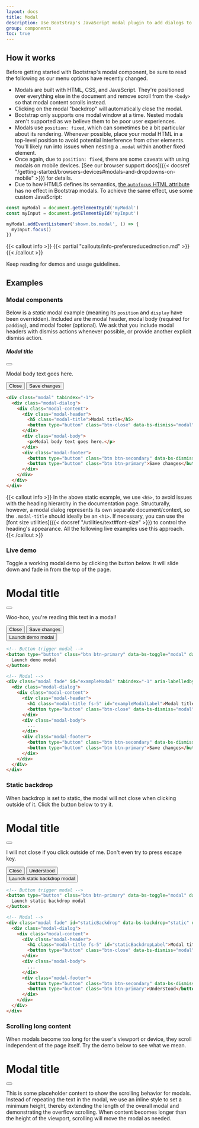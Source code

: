```yaml
---
layout: docs
title: Modal
description: Use Bootstrap's JavaScript modal plugin to add dialogs to your site for lightboxes, user notifications, or completely custom content.
group: components
toc: true
---
```


## How it works

Before getting started with Bootstrap's modal component, be sure to read the following as our menu options have recently changed.

- Modals are built with HTML, CSS, and JavaScript. They're positioned over everything else in the document and remove scroll from the `<body>` so that modal content scrolls instead.
- Clicking on the modal "backdrop" will automatically close the modal.
- Bootstrap only supports one modal window at a time. Nested modals aren't supported as we believe them to be poor user experiences.
- Modals use `position: fixed`, which can sometimes be a bit particular about its rendering. Whenever possible, place your modal HTML in a top-level position to avoid potential interference from other elements. You'll likely run into issues when nesting a `.modal` within another fixed element.
- Once again, due to `position: fixed`, there are some caveats with using modals on mobile devices. [See our browser support docs]({{< docsref "/getting-started/browsers-devices#modals-and-dropdowns-on-mobile" >}}) for details.
- Due to how HTML5 defines its semantics, [the `autofocus` HTML attribute](https://developer.mozilla.org/en-US/docs/Web/HTML/Element/input#attr-autofocus) has no effect in Bootstrap modals. To achieve the same effect, use some custom JavaScript:

```js
const myModal = document.getElementById('myModal')
const myInput = document.getElementById('myInput')

myModal.addEventListener('shown.bs.modal', () => {
  myInput.focus()
})
```

{{< callout info >}}
{{< partial "callouts/info-prefersreducedmotion.md" >}}
{{< /callout >}}

Keep reading for demos and usage guidelines.

## Examples

### Modal components

Below is a _static_ modal example (meaning its `position` and `display` have been overridden). Included are the modal header, modal body (required for `padding`), and modal footer (optional). We ask that you include modal headers with dismiss actions whenever possible, or provide another explicit dismiss action.

<div class="bd-example bg-body-tertiary">
  <div class="modal position-static d-block" tabindex="-1">
    <div class="modal-dialog">
      <div class="modal-content">
        <div class="modal-header">
          <h5 class="modal-title">Modal title</h5>
          <button type="button" class="btn-close" data-bs-dismiss="modal" aria-label="Close"></button>
        </div>
        <div class="modal-body">
          <p>Modal body text goes here.</p>
        </div>
        <div class="modal-footer">
          <button type="button" class="btn btn-secondary" data-bs-dismiss="modal">Close</button>
          <button type="button" class="btn btn-primary">Save changes</button>
        </div>
      </div>
    </div>
  </div>
</div>

```html
<div class="modal" tabindex="-1">
  <div class="modal-dialog">
    <div class="modal-content">
      <div class="modal-header">
        <h5 class="modal-title">Modal title</h5>
        <button type="button" class="btn-close" data-bs-dismiss="modal" aria-label="Close"></button>
      </div>
      <div class="modal-body">
        <p>Modal body text goes here.</p>
      </div>
      <div class="modal-footer">
        <button type="button" class="btn btn-secondary" data-bs-dismiss="modal">Close</button>
        <button type="button" class="btn btn-primary">Save changes</button>
      </div>
    </div>
  </div>
</div>
```

{{< callout info >}}
In the above static example, we use `<h5>`, to avoid issues with the heading hierarchy in the documentation page. Structurally, however, a modal dialog represents its own separate document/context, so the `.modal-title` should ideally be an `<h1>`. If necessary, you can use the [font size utilities]({{< docsref "/utilities/text#font-size" >}}) to control the heading's appearance. All the following live examples use this approach.
{{< /callout >}}

### Live demo

Toggle a working modal demo by clicking the button below. It will slide down and fade in from the top of the page.

<div class="modal fade" id="exampleModalLive" tabindex="-1" aria-labelledby="exampleModalLiveLabel" aria-hidden="true">
  <div class="modal-dialog">
    <div class="modal-content">
      <div class="modal-header">
        <h1 class="modal-title fs-5" id="exampleModalLiveLabel">Modal title</h1>
        <button type="button" class="btn-close" data-bs-dismiss="modal" aria-label="Close"></button>
      </div>
      <div class="modal-body">
        <p>Woo-hoo, you're reading this text in a modal!</p>
      </div>
      <div class="modal-footer">
        <button type="button" class="btn btn-secondary" data-bs-dismiss="modal">Close</button>
        <button type="button" class="btn btn-primary">Save changes</button>
      </div>
    </div>
  </div>
</div>

<div class="bd-example">
  <button type="button" class="btn btn-primary" data-bs-toggle="modal" data-bs-target="#exampleModalLive">
    Launch demo modal
  </button>
</div>

```html
<!-- Button trigger modal -->
<button type="button" class="btn btn-primary" data-bs-toggle="modal" data-bs-target="#exampleModal">
  Launch demo modal
</button>

<!-- Modal -->
<div class="modal fade" id="exampleModal" tabindex="-1" aria-labelledby="exampleModalLabel" aria-hidden="true">
  <div class="modal-dialog">
    <div class="modal-content">
      <div class="modal-header">
        <h1 class="modal-title fs-5" id="exampleModalLabel">Modal title</h1>
        <button type="button" class="btn-close" data-bs-dismiss="modal" aria-label="Close"></button>
      </div>
      <div class="modal-body">
        ...
      </div>
      <div class="modal-footer">
        <button type="button" class="btn btn-secondary" data-bs-dismiss="modal">Close</button>
        <button type="button" class="btn btn-primary">Save changes</button>
      </div>
    </div>
  </div>
</div>
```

### Static backdrop

When backdrop is set to static, the modal will not close when clicking outside of it. Click the button below to try it.

<div class="modal fade" id="staticBackdropLive" data-bs-backdrop="static" data-bs-keyboard="false" tabindex="-1" aria-labelledby="staticBackdropLiveLabel" aria-hidden="true">
  <div class="modal-dialog">
    <div class="modal-content">
      <div class="modal-header">
        <h1 class="modal-title fs-5" id="staticBackdropLiveLabel">Modal title</h1>
        <button type="button" class="btn-close" data-bs-dismiss="modal" aria-label="Close"></button>
      </div>
      <div class="modal-body">
        <p>I will not close if you click outside of me. Don't even try to press escape key.</p>
      </div>
      <div class="modal-footer">
        <button type="button" class="btn btn-secondary" data-bs-dismiss="modal">Close</button>
        <button type="button" class="btn btn-primary">Understood</button>
      </div>
    </div>
  </div>
</div>

<div class="bd-example">
  <button type="button" class="btn btn-primary" data-bs-toggle="modal" data-bs-target="#staticBackdropLive">
    Launch static backdrop modal
  </button>
</div>

```html
<!-- Button trigger modal -->
<button type="button" class="btn btn-primary" data-bs-toggle="modal" data-bs-target="#staticBackdrop">
  Launch static backdrop modal
</button>

<!-- Modal -->
<div class="modal fade" id="staticBackdrop" data-bs-backdrop="static" data-bs-keyboard="false" tabindex="-1" aria-labelledby="staticBackdropLabel" aria-hidden="true">
  <div class="modal-dialog">
    <div class="modal-content">
      <div class="modal-header">
        <h1 class="modal-title fs-5" id="staticBackdropLabel">Modal title</h1>
        <button type="button" class="btn-close" data-bs-dismiss="modal" aria-label="Close"></button>
      </div>
      <div class="modal-body">
        ...
      </div>
      <div class="modal-footer">
        <button type="button" class="btn btn-secondary" data-bs-dismiss="modal">Close</button>
        <button type="button" class="btn btn-primary">Understood</button>
      </div>
    </div>
  </div>
</div>
```

### Scrolling long content

When modals become too long for the user's viewport or device, they scroll independent of the page itself. Try the demo below to see what we mean.

<div class="modal fade" id="exampleModalLong" tabindex="-1" aria-labelledby="exampleModalLongTitle" aria-hidden="true">
  <div class="modal-dialog">
    <div class="modal-content">
      <div class="modal-header">
        <h1 class="modal-title fs-5" id="exampleModalLongTitle">Modal title</h1>
        <button type="button" class="btn-close" data-bs-dismiss="modal" aria-label="Close"></button>
      </div>
      <div class="modal-body" style="min-height: 100vh">
        <p>This is some placeholder content to show the scrolling behavior for modals. Instead of repeating the text in the modal, we use an inline style to set a minimum height, thereby extending the length of the overall modal and demonstrating the overflow scrolling. When content becomes longer than the height of the viewport, scrolling will move the modal as needed.</p>
      </div>
      <div class="modal-footer">
        <button type="button" class="btn btn-secondary" data-bs-dismiss="modal">Close</button>
        <button type="button" class="btn btn-primary">Save changes</button>
      </div>
    </div>
  </div>
</div>

<div class="bd-example">
  <button type="button" class="btn btn-primary" data-bs-toggle="modal" data-bs-target="#exampleModalLong">
    Launch demo modal
  </button>
</div>

You can also create a scrollable modal that allows scrolling the modal body by adding `.modal-dialog-scrollable` to `.modal-dialog`.

<div class="modal fade" id="exampleModalScrollable" tabindex="-1" aria-labelledby="exampleModalScrollableTitle" aria-hidden="true">
  <div class="modal-dialog modal-dialog-scrollable">
    <div class="modal-content">
      <div class="modal-header">
        <h1 class="modal-title fs-5" id="exampleModalScrollableTitle">Modal title</h1>
        <button type="button" class="btn-close" data-bs-dismiss="modal" aria-label="Close"></button>
      </div>
      <div class="modal-body">
        <p>This is some placeholder content to show the scrolling behavior for modals. We use repeated line breaks to demonstrate how content can exceed minimum inner height, thereby showing inner scrolling. When content becomes longer than the predefined max-height of modal, content will be cropped and scrollable within the modal.</p>
        <br><br><br><br><br><br><br><br><br><br><br><br><br><br><br><br><br><br><br><br><br><br><br><br><br><br><br><br><br><br><br><br><br><br><br><br><br><br><br><br>
        <p>This content should appear at the bottom after you scroll.</p>
      </div>
      <div class="modal-footer">
        <button type="button" class="btn btn-secondary" data-bs-dismiss="modal">Close</button>
        <button type="button" class="btn btn-primary">Save changes</button>
      </div>
    </div>
  </div>
</div>

<div class="bd-example">
  <button type="button" class="btn btn-primary" data-bs-toggle="modal" data-bs-target="#exampleModalScrollable">
    Launch demo modal
  </button>
</div>

```html
<!-- Scrollable modal -->
<div class="modal-dialog modal-dialog-scrollable">
  ...
</div>
```

### Vertically centered

Add `.modal-dialog-centered` to `.modal-dialog` to vertically center the modal.

<div class="modal fade" id="exampleModalCenter" tabindex="-1" aria-labelledby="exampleModalCenterTitle" aria-hidden="true">
  <div class="modal-dialog modal-dialog-centered">
    <div class="modal-content">
      <div class="modal-header">
        <h1 class="modal-title fs-5" id="exampleModalCenterTitle">Modal title</h1>
        <button type="button" class="btn-close" data-bs-dismiss="modal" aria-label="Close"></button>
      </div>
      <div class="modal-body">
        <p>This is a vertically centered modal.</p>
      </div>
      <div class="modal-footer">
        <button type="button" class="btn btn-secondary" data-bs-dismiss="modal">Close</button>
        <button type="button" class="btn btn-primary">Save changes</button>
      </div>
    </div>
  </div>
</div>

<div class="modal fade" id="exampleModalCenteredScrollable" tabindex="-1" aria-labelledby="exampleModalCenteredScrollableTitle" aria-hidden="true">
  <div class="modal-dialog modal-dialog-centered modal-dialog-scrollable">
    <div class="modal-content">
      <div class="modal-header">
        <h1 class="modal-title fs-5" id="exampleModalCenteredScrollableTitle">Modal title</h1>
        <button type="button" class="btn-close" data-bs-dismiss="modal" aria-label="Close"></button>
      </div>
      <div class="modal-body">
        <p>This is some placeholder content to show a vertically centered modal. We've added some extra copy here to show how vertically centering the modal works when combined with scrollable modals. We also use some repeated line breaks to quickly extend the height of the content, thereby triggering the scrolling. When content becomes longer than the predefined max-height of modal, content will be cropped and scrollable within the modal.</p>
        <br><br><br><br><br><br><br><br><br><br>
        <p>Just like that.</p>
      </div>
      <div class="modal-footer">
        <button type="button" class="btn btn-secondary" data-bs-dismiss="modal">Close</button>
        <button type="button" class="btn btn-primary">Save changes</button>
      </div>
    </div>
  </div>
</div>

<div class="bd-example">
  <button type="button" class="btn btn-primary" data-bs-toggle="modal" data-bs-target="#exampleModalCenter">
    Vertically centered modal
  </button>
  <button type="button" class="btn btn-primary" data-bs-toggle="modal" data-bs-target="#exampleModalCenteredScrollable">
    Vertically centered scrollable modal
  </button>
</div>

```html
<!-- Vertically centered modal -->
<div class="modal-dialog modal-dialog-centered">
  ...
</div>

<!-- Vertically centered scrollable modal -->
<div class="modal-dialog modal-dialog-centered modal-dialog-scrollable">
  ...
</div>
```

### Tooltips and popovers

[Tooltips]({{< docsref "/components/tooltips" >}}) and [popovers]({{< docsref "/components/popovers" >}}) can be placed within modals as needed. When modals are closed, any tooltips and popovers within are also automatically dismissed.

<div class="modal fade" id="exampleModalPopovers" tabindex="-1" aria-labelledby="exampleModalPopoversLabel" aria-hidden="true">
  <div class="modal-dialog">
    <div class="modal-content">
      <div class="modal-header">
        <h1 class="modal-title fs-5" id="exampleModalPopoversLabel">Modal title</h1>
        <button type="button" class="btn-close" data-bs-dismiss="modal" aria-label="Close"></button>
      </div>
      <div class="modal-body">
        <h2 class="fs-5">Popover in a modal</h2>
        <p>This <button class="btn btn-secondary" data-bs-toggle="popover" title="Popover title" data-bs-content="Popover body content is set in this attribute." data-bs-container="#exampleModalPopovers">button</button> triggers a popover on click.</p>
        <hr>
        <h2 class="fs-5">Tooltips in a modal</h2>
        <p><a href="#" data-bs-toggle="tooltip" title="Tooltip" data-bs-container="#exampleModalPopovers">This link</a> and <a href="#" data-bs-toggle="tooltip" title="Tooltip" data-bs-container="#exampleModalPopovers">that link</a> have tooltips on hover.</p>
      </div>
      <div class="modal-footer">
        <button type="button" class="btn btn-secondary" data-bs-dismiss="modal">Close</button>
        <button type="button" class="btn btn-primary">Save changes</button>
      </div>
    </div>
  </div>
</div>

<div class="bd-example">
  <button type="button" class="btn btn-primary" data-bs-toggle="modal" data-bs-target="#exampleModalPopovers">
    Launch demo modal
  </button>
</div>

```html
<div class="modal-body">
  <h2 class="fs-5">Popover in a modal</h2>
  <p>This <button class="btn btn-secondary" data-bs-toggle="popover" title="Popover title" data-bs-content="Popover body content is set in this attribute.">button</button> triggers a popover on click.</p>
  <hr>
  <h2 class="fs-5">Tooltips in a modal</h2>
  <p><a href="#" data-bs-toggle="tooltip" title="Tooltip">This link</a> and <a href="#" data-bs-toggle="tooltip" title="Tooltip">that link</a> have tooltips on hover.</p>
</div>
```

### Using the grid

Utilize the Bootstrap grid system within a modal by nesting `.container-fluid` within the `.modal-body`. Then, use the normal grid system classes as you would anywhere else.

<div class="modal fade" id="gridSystemModal" tabindex="-1" aria-labelledby="gridModalLabel" aria-hidden="true">
  <div class="modal-dialog">
    <div class="modal-content">
      <div class="modal-header">
        <h1 class="modal-title fs-5" id="gridModalLabel">Grids in modals</h1>
        <button type="button" class="btn-close" data-bs-dismiss="modal" aria-label="Close"></button>
      </div>
      <div class="modal-body">
        <div class="container-fluid bd-example-row">
          <div class="row">
            <div class="col-md-4">.col-md-4</div>
            <div class="col-md-4 ms-auto">.col-md-4 .ms-auto</div>
          </div>
          <div class="row">
            <div class="col-md-3 ms-auto">.col-md-3 .ms-auto</div>
            <div class="col-md-2 ms-auto">.col-md-2 .ms-auto</div>
          </div>
          <div class="row">
            <div class="col-md-6 ms-auto">.col-md-6 .ms-auto</div>
          </div>
          <div class="row">
            <div class="col-sm-9">
              Level 1: .col-sm-9
              <div class="row">
                <div class="col-8 col-sm-6">
                  Level 2: .col-8 .col-sm-6
                </div>
                <div class="col-4 col-sm-6">
                  Level 2: .col-4 .col-sm-6
                </div>
              </div>
            </div>
          </div>
        </div>
      </div>
      <div class="modal-footer">
        <button type="button" class="btn btn-secondary" data-bs-dismiss="modal">Close</button>
        <button type="button" class="btn btn-primary">Save changes</button>
      </div>
    </div>
  </div>
</div>

<div class="bd-example">
<button type="button" class="btn btn-primary" data-bs-toggle="modal" data-bs-target="#gridSystemModal">
  Launch demo modal
</button>
</div>

```html
<div class="modal-body">
  <div class="container-fluid">
    <div class="row">
      <div class="col-md-4">.col-md-4</div>
      <div class="col-md-4 ms-auto">.col-md-4 .ms-auto</div>
    </div>
    <div class="row">
      <div class="col-md-3 ms-auto">.col-md-3 .ms-auto</div>
      <div class="col-md-2 ms-auto">.col-md-2 .ms-auto</div>
    </div>
    <div class="row">
      <div class="col-md-6 ms-auto">.col-md-6 .ms-auto</div>
    </div>
    <div class="row">
      <div class="col-sm-9">
        Level 1: .col-sm-9
        <div class="row">
          <div class="col-8 col-sm-6">
            Level 2: .col-8 .col-sm-6
          </div>
          <div class="col-4 col-sm-6">
            Level 2: .col-4 .col-sm-6
          </div>
        </div>
      </div>
    </div>
  </div>
</div>
```

### Varying modal content

Have a bunch of buttons that all trigger the same modal with slightly different contents? Use `event.relatedTarget` and [HTML `data-bs-*` attributes](https://developer.mozilla.org/en-US/docs/Learn/HTML/Howto/Use_data_attributes) to vary the contents of the modal depending on which button was clicked.

Below is a live demo followed by example HTML and JavaScript. For more information, [read the modal events docs](#events) for details on `relatedTarget`.

{{< example >}}
<button type="button" class="btn btn-primary" data-bs-toggle="modal" data-bs-target="#exampleModal" data-bs-whatever="@mdo">Open modal for @mdo</button>
<button type="button" class="btn btn-primary" data-bs-toggle="modal" data-bs-target="#exampleModal" data-bs-whatever="@fat">Open modal for @fat</button>
<button type="button" class="btn btn-primary" data-bs-toggle="modal" data-bs-target="#exampleModal" data-bs-whatever="@getbootstrap">Open modal for @getbootstrap</button>

<div class="modal fade" id="exampleModal" tabindex="-1" aria-labelledby="exampleModalLabel" aria-hidden="true">
  <div class="modal-dialog">
    <div class="modal-content">
      <div class="modal-header">
        <h1 class="modal-title fs-5" id="exampleModalLabel">New message</h1>
        <button type="button" class="btn-close" data-bs-dismiss="modal" aria-label="Close"></button>
      </div>
      <div class="modal-body">
        <form>
          <div class="mb-3">
            <label for="recipient-name" class="col-form-label">Recipient:</label>
            <input type="text" class="form-control" id="recipient-name">
          </div>
          <div class="mb-3">
            <label for="message-text" class="col-form-label">Message:</label>
            <textarea class="form-control" id="message-text"></textarea>
          </div>
        </form>
      </div>
      <div class="modal-footer">
        <button type="button" class="btn btn-secondary" data-bs-dismiss="modal">Close</button>
        <button type="button" class="btn btn-primary">Send message</button>
      </div>
    </div>
  </div>
</div>
{{< /example >}}

{{< js-docs name="varying-modal-content" file="site/assets/js/partials/snippets.js" >}}

### Toggle between modals

Toggle between multiple modals with some clever placement of the `data-bs-target` and `data-bs-toggle` attributes. For example, you could toggle a password reset modal from within an already open sign in modal. **Please note multiple modals cannot be open at the same time**—this method simply toggles between two separate modals.

{{< example >}}
<div class="modal fade" id="exampleModalToggle" aria-hidden="true" aria-labelledby="exampleModalToggleLabel" tabindex="-1">
  <div class="modal-dialog modal-dialog-centered">
    <div class="modal-content">
      <div class="modal-header">
        <h1 class="modal-title fs-5" id="exampleModalToggleLabel">Modal 1</h1>
        <button type="button" class="btn-close" data-bs-dismiss="modal" aria-label="Close"></button>
      </div>
      <div class="modal-body">
        Show a second modal and hide this one with the button below.
      </div>
      <div class="modal-footer">
        <button class="btn btn-primary" data-bs-target="#exampleModalToggle2" data-bs-toggle="modal">Open second modal</button>
      </div>
    </div>
  </div>
</div>
<div class="modal fade" id="exampleModalToggle2" aria-hidden="true" aria-labelledby="exampleModalToggleLabel2" tabindex="-1">
  <div class="modal-dialog modal-dialog-centered">
    <div class="modal-content">
      <div class="modal-header">
        <h1 class="modal-title fs-5" id="exampleModalToggleLabel2">Modal 2</h1>
        <button type="button" class="btn-close" data-bs-dismiss="modal" aria-label="Close"></button>
      </div>
      <div class="modal-body">
        Hide this modal and show the first with the button below.
      </div>
      <div class="modal-footer">
        <button class="btn btn-primary" data-bs-target="#exampleModalToggle" data-bs-toggle="modal">Back to first</button>
      </div>
    </div>
  </div>
</div>
<button class="btn btn-primary" data-bs-target="#exampleModalToggle" data-bs-toggle="modal">Open first modal</button>
{{< /example >}}

### Change animation

The `$modal-fade-transform` variable determines the transform state of `.modal-dialog` before the modal fade-in animation, the `$modal-show-transform` variable determines the transform of `.modal-dialog` at the end of the modal fade-in animation.

If you want for example a zoom-in animation, you can set `$modal-fade-transform: scale(.8)`.

### Remove animation

For modals that simply appear rather than fade in to view, remove the `.fade` class from your modal markup.

```html
<div class="modal" tabindex="-1" aria-labelledby="..." aria-hidden="true">
  ...
</div>
```

### Dynamic heights

If the height of a modal changes while it is open, you should call `myModal.handleUpdate()` to readjust the modal's position in case a scrollbar appears.

### Accessibility

Be sure to add `aria-labelledby="..."`, referencing the modal title, to `.modal`. Additionally, you may give a description of your modal dialog with `aria-describedby` on `.modal`. Note that you don't need to add `role="dialog"` since we already add it via JavaScript.

### Embedding YouTube videos

Embedding YouTube videos in modals requires additional JavaScript not in Bootstrap to automatically stop playback and more. [See this helpful Stack Overflow post](https://stackoverflow.com/questions/18622508/bootstrap-3-and-youtube-in-modal) for more information.

## Optional sizes

Modals have three optional sizes, available via modifier classes to be placed on a `.modal-dialog`. These sizes kick in at certain breakpoints to avoid horizontal scrollbars on narrower viewports.

{{< bs-table "table" >}}
| Size | Class | Modal max-width
| --- | --- | --- |
| Small | `.modal-sm` | `300px` |
| Default | <span class="text-body-secondary">None</span> | `500px` |
| Large | `.modal-lg` | `800px` |
| Extra large | `.modal-xl` | `1140px` |
{{< /bs-table >}}

Our default modal without modifier class constitutes the "medium" size modal.

<div class="bd-example">
  <button type="button" class="btn btn-primary" data-bs-toggle="modal" data-bs-target="#exampleModalXl">Extra large modal</button>
  <button type="button" class="btn btn-primary" data-bs-toggle="modal" data-bs-target="#exampleModalLg">Large modal</button>
  <button type="button" class="btn btn-primary" data-bs-toggle="modal" data-bs-target="#exampleModalSm">Small modal</button>
</div>

```html
<div class="modal-dialog modal-xl">...</div>
<div class="modal-dialog modal-lg">...</div>
<div class="modal-dialog modal-sm">...</div>
```

<div class="modal fade" id="exampleModalXl" tabindex="-1" aria-labelledby="exampleModalXlLabel" aria-hidden="true">
  <div class="modal-dialog modal-xl">
    <div class="modal-content">
      <div class="modal-header">
        <h1 class="modal-title fs-4" id="exampleModalXlLabel">Extra large modal</h1>
        <button type="button" class="btn-close" data-bs-dismiss="modal" aria-label="Close"></button>
      </div>
      <div class="modal-body">
        ...
      </div>
    </div>
  </div>
</div>

<div class="modal fade" id="exampleModalLg" tabindex="-1" aria-labelledby="exampleModalLgLabel" aria-hidden="true">
  <div class="modal-dialog modal-lg">
    <div class="modal-content">
      <div class="modal-header">
        <h1 class="modal-title fs-4" id="exampleModalLgLabel">Large modal</h1>
        <button type="button" class="btn-close" data-bs-dismiss="modal" aria-label="Close"></button>
      </div>
      <div class="modal-body">
        ...
      </div>
    </div>
  </div>
</div>

<div class="modal fade" id="exampleModalSm" tabindex="-1" aria-labelledby="exampleModalSmLabel" aria-hidden="true">
  <div class="modal-dialog modal-sm">
    <div class="modal-content">
      <div class="modal-header">
        <h1 class="modal-title fs-4" id="exampleModalSmLabel">Small modal</h1>
        <button type="button" class="btn-close" data-bs-dismiss="modal" aria-label="Close"></button>
      </div>
      <div class="modal-body">
        ...
      </div>
    </div>
  </div>
</div>

## Fullscreen Modal

Another override is the option to pop up a modal that covers the user viewport, available via modifier classes that are placed on a `.modal-dialog`.

{{< bs-table >}}
| Class | Availability |
| --- | --- |
| `.modal-fullscreen` | Always |
| `.modal-fullscreen-sm-down` | `576px` |
| `.modal-fullscreen-md-down` | `768px` |
| `.modal-fullscreen-lg-down` | `992px` |
| `.modal-fullscreen-xl-down` | `1200px` |
| `.modal-fullscreen-xxl-down` | `1400px` |
{{< /bs-table >}}

<div class="bd-example">
  <button type="button" class="btn btn-primary" data-bs-toggle="modal" data-bs-target="#exampleModalFullscreen">Full screen</button>
  <button type="button" class="btn btn-primary" data-bs-toggle="modal" data-bs-target="#exampleModalFullscreenSm">Full screen below sm</button>
  <button type="button" class="btn btn-primary" data-bs-toggle="modal" data-bs-target="#exampleModalFullscreenMd">Full screen below md</button>
  <button type="button" class="btn btn-primary" data-bs-toggle="modal" data-bs-target="#exampleModalFullscreenLg">Full screen below lg</button>
  <button type="button" class="btn btn-primary" data-bs-toggle="modal" data-bs-target="#exampleModalFullscreenXl">Full screen below xl</button>
  <button type="button" class="btn btn-primary" data-bs-toggle="modal" data-bs-target="#exampleModalFullscreenXxl">Full screen below xxl</button>
</div>

```html
<!-- Full screen modal -->
<div class="modal-dialog modal-fullscreen-sm-down">
  ...
</div>
```

<div class="modal fade" id="exampleModalFullscreen" tabindex="-1" aria-labelledby="exampleModalFullscreenLabel" aria-hidden="true">
  <div class="modal-dialog modal-fullscreen">
    <div class="modal-content">
      <div class="modal-header">
        <h1 class="modal-title fs-4" id="exampleModalFullscreenLabel">Full screen modal</h1>
        <button type="button" class="btn-close" data-bs-dismiss="modal" aria-label="Close"></button>
      </div>
      <div class="modal-body">
        ...
      </div>
      <div class="modal-footer">
        <button type="button" class="btn btn-secondary" data-bs-dismiss="modal">Close</button>
      </div>
    </div>
  </div>
</div>

<div class="modal fade" id="exampleModalFullscreenSm" tabindex="-1" aria-labelledby="exampleModalFullscreenSmLabel" aria-hidden="true">
  <div class="modal-dialog modal-fullscreen-sm-down">
    <div class="modal-content">
      <div class="modal-header">
        <h1 class="modal-title fs-4" id="exampleModalFullscreenSmLabel">Full screen below sm</h1>
        <button type="button" class="btn-close" data-bs-dismiss="modal" aria-label="Close"></button>
      </div>
      <div class="modal-body">
        ...
      </div>
      <div class="modal-footer">
        <button type="button" class="btn btn-secondary" data-bs-dismiss="modal">Close</button>
      </div>
    </div>
  </div>
</div>

<div class="modal fade" id="exampleModalFullscreenMd" tabindex="-1" aria-labelledby="exampleModalFullscreenMdLabel" aria-hidden="true">
  <div class="modal-dialog modal-fullscreen-md-down">
    <div class="modal-content">
      <div class="modal-header">
        <h1 class="modal-title fs-4" id="exampleModalFullscreenMdLabel">Full screen below md</h1>
        <button type="button" class="btn-close" data-bs-dismiss="modal" aria-label="Close"></button>
      </div>
      <div class="modal-body">
        ...
      </div>
      <div class="modal-footer">
        <button type="button" class="btn btn-secondary" data-bs-dismiss="modal">Close</button>
      </div>
    </div>
  </div>
</div>

<div class="modal fade" id="exampleModalFullscreenLg" tabindex="-1" aria-labelledby="exampleModalFullscreenLgLabel" aria-hidden="true">
  <div class="modal-dialog modal-fullscreen-lg-down">
    <div class="modal-content">
      <div class="modal-header">
        <h1 class="modal-title fs-4" id="exampleModalFullscreenLgLabel">Full screen below lg</h1>
        <button type="button" class="btn-close" data-bs-dismiss="modal" aria-label="Close"></button>
      </div>
      <div class="modal-body">
        ...
      </div>
      <div class="modal-footer">
        <button type="button" class="btn btn-secondary" data-bs-dismiss="modal">Close</button>
      </div>
    </div>
  </div>
</div>

<div class="modal fade" id="exampleModalFullscreenXl" tabindex="-1" aria-labelledby="exampleModalFullscreenXlLabel" aria-hidden="true">
  <div class="modal-dialog modal-fullscreen-xl-down">
    <div class="modal-content">
      <div class="modal-header">
        <h1 class="modal-title fs-4" id="exampleModalFullscreenXlLabel">Full screen below xl</h1>
        <button type="button" class="btn-close" data-bs-dismiss="modal" aria-label="Close"></button>
      </div>
      <div class="modal-body">
        ...
      </div>
      <div class="modal-footer">
        <button type="button" class="btn btn-secondary" data-bs-dismiss="modal">Close</button>
      </div>
    </div>
  </div>
</div>

<div class="modal fade" id="exampleModalFullscreenXxl" tabindex="-1" aria-labelledby="exampleModalFullscreenXxlLabel" aria-hidden="true">
  <div class="modal-dialog modal-fullscreen-xxl-down">
    <div class="modal-content">
      <div class="modal-header">
        <h1 class="modal-title fs-4" id="exampleModalFullscreenXxlLabel">Full screen below xxl</h1>
        <button type="button" class="btn-close" data-bs-dismiss="modal" aria-label="Close"></button>
      </div>
      <div class="modal-body">
        ...
      </div>
      <div class="modal-footer">
        <button type="button" class="btn btn-secondary" data-bs-dismiss="modal">Close</button>
      </div>
    </div>
  </div>
</div>

## CSS

### Variables

{{< added-in "5.2.0" >}}

As part of Bootstrap's evolving CSS variables approach, modals now use local CSS variables on `.modal` and `.modal-backdrop` for enhanced real-time customization. Values for the CSS variables are set via Sass, so Sass customization is still supported, too.

{{< scss-docs name="modal-css-vars" file="scss/_modal.scss" >}}

{{< scss-docs name="modal-backdrop-css-vars" file="scss/_modal.scss" >}}

### Sass variables

{{< scss-docs name="modal-variables" file="scss/_variables.scss" >}}

### Sass loops

[Responsive fullscreen modals](#fullscreen-modal) are generated via the `$breakpoints` map and a loop in `scss/_modal.scss`.

{{< scss-docs name="modal-fullscreen-loop" file="scss/_modal.scss" >}}

## Usage

The modal plugin toggles your hidden content on demand, via data attributes or JavaScript. It also overrides default scrolling behavior and generates a `.modal-backdrop` to provide a click area for dismissing shown modals when clicking outside the modal.

### Via data attributes

#### Toggle

Activate a modal without writing JavaScript. Set `data-bs-toggle="modal"` on a controller element, like a button, along with a `data-bs-target="#foo"` or `href="#foo"` to target a specific modal to toggle.

```html
<button type="button" data-bs-toggle="modal" data-bs-target="#myModal">Launch modal</button>
```

#### Dismiss

{{% js-dismiss "modal" %}}

{{< callout warning >}}
While both ways to dismiss a modal are supported, keep in mind that dismissing from outside a modal does not match the [ARIA Authoring Practices Guide dialog (modal) pattern](https://www.w3.org/WAI/ARIA/apg/patterns/dialogmodal/). Do this at your own risk.
{{< /callout >}}

### Via JavaScript

Create a modal with a single line of JavaScript:

```js
const myModal = new bootstrap.Modal(document.getElementById('myModal'), options)
// or
const myModalAlternative = new bootstrap.Modal('#myModal', options)
```

### Options

{{< markdown >}}
{{< partial "js-data-attributes.md" >}}
{{< /markdown >}}

{{< bs-table "table" >}}
| Name | Type | Default | Description |
| --- | --- | --- | --- |
| `backdrop` | boolean, `'static'` | `true` | Includes a modal-backdrop element. Alternatively, specify `static` for a backdrop which doesn't close the modal when clicked. |
| `focus` | boolean | `true` | Puts the focus on the modal when initialized. |
| `keyboard` | boolean | `true` | Closes the modal when escape key is pressed. |
{{< /bs-table >}}

### Methods

{{< callout danger >}}
{{< partial "callouts/danger-async-methods.md" >}}
{{< /callout >}}

#### Passing options

Activates your content as a modal. Accepts an optional options `object`.

```js
const myModal = new bootstrap.Modal('#myModal', {
  keyboard: false
})
```

{{< bs-table "table" >}}
| Method | Description |
| --- | --- |
| `dispose` | Destroys an element's modal. (Removes stored data on the DOM element) |
| `getInstance` | _Static_ method which allows you to get the modal instance associated with a DOM element. |
| `getOrCreateInstance` | _Static_ method which allows you to get the modal instance associated with a DOM element, or create a new one in case it wasn't initialized. |
| `handleUpdate` | Manually readjust the modal's position if the height of a modal changes while it is open (i.e. in case a scrollbar appears). |
| `hide` | Manually hides a modal. **Returns to the caller before the modal has actually been hidden** (i.e. before the `hidden.bs.modal` event occurs). |
| `show` | Manually opens a modal. **Returns to the caller before the modal has actually been shown** (i.e. before the `shown.bs.modal` event occurs). Also, you can pass a DOM element as an argument that can be received in the modal events (as the `relatedTarget` property). (i.e. `const modalToggle = document.getElementById('toggleMyModal'); myModal.show(modalToggle)`. |
| `toggle` | Manually toggles a modal. **Returns to the caller before the modal has actually been shown or hidden** (i.e. before the `shown.bs.modal` or `hidden.bs.modal` event occurs). |
{{< /bs-table >}}

### Events

Bootstrap's modal class exposes a few events for hooking into modal functionality. All modal events are fired at the modal itself (i.e. at the `<div class="modal">`).

{{< bs-table >}}
| Event | Description |
| --- | --- |
| `hide.bs.modal` | This event is fired immediately when the `hide` instance method has been called. Can be prevented by calling `event.preventDefault()`. See [JavaScript events documentation]({{< docsref "/getting-started/javascript#events" >}}) for more details on event prevention. |
| `hidden.bs.modal` | This event is fired when the modal has finished being hidden from the user (will wait for CSS transitions to complete). |
| `hidePrevented.bs.modal` | This event is fired when the modal is shown, its backdrop is `static` and a click outside of the modal is performed. The event is also fired when the escape key is pressed and the `keyboard` option is set to `false`. |
| `show.bs.modal` | This event fires immediately when the `show` instance method is called. If caused by a click, the clicked element is available as the `relatedTarget` property of the event. |
| `shown.bs.modal` | This event is fired when the modal has been made visible to the user (will wait for CSS transitions to complete). If caused by a click, the clicked element is available as the `relatedTarget` property of the event. |
{{< /bs-table >}}

```js
const myModalEl = document.getElementById('myModal')
myModalEl.addEventListener('hidden.bs.modal', event => {
  // do something...
})
```
